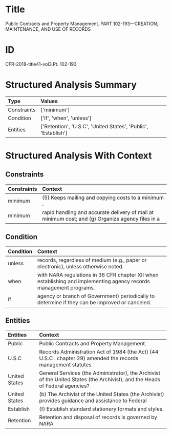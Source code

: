 # Title

 Public Contracts and Property Management. PART 102-193—CREATION, MAINTENANCE, AND USE OF RECORDS


# ID

 CFR-2018-title41-vol3.Pt. 102-193


# Structured Analysis Summary

| Type        | Values                                                         |
|:------------|:---------------------------------------------------------------|
| Constraints | ['minimum']                                                    |
| Condition   | ['if', 'when', 'unless']                                       |
| Entities    | ['Retention', 'U.S.C', 'United States', 'Public', 'Establish'] |


# Structured Analysis With Context

 


## Constraints

| Constraints   | Context                                                                                          |
|:--------------|:-------------------------------------------------------------------------------------------------|
| minimum       | (5) Keeps mailing and copying costs to a  minimum .                                              |
| minimum       | rapid handling and accurate delivery of mail at minimum cost; and (g) Organize agency files in a |


## Condition

| Condition   | Context                                                                                                             |
|:------------|:--------------------------------------------------------------------------------------------------------------------|
| unless      | records, regardless of medium (e.g., paper or electronic), unless  otherwise noted.                                 |
| when        | with NARA regulations in 36 CFR chapter XII when  establishing and implementing agency records management programs. |
| if          | agency or branch of Government) periodically to determine if  they can be improved or canceled.                     |


## Entities

| Entities      | Context                                                                                                                       |
|:--------------|:------------------------------------------------------------------------------------------------------------------------------|
| Public        | Public  Contracts and Property Management.                                                                                    |
| U.S.C         | Records Administration Act of 1984 (the Act) (44 U.S.C . chapter 29) amended the records management statutes                  |
| United States | General Services (the Administrator), the Archivist of the United States  (the Archivist), and the Heads of Federal agencies? |
| United States | (b) The Archivist of the  United States (the Archivist) provides guidance and assistance to Federal                           |
| Establish     | (f)  Establish  standard stationery formats and styles.                                                                       |
| Retention     | Retention and disposal of records is governed by NARA                                                                         |


